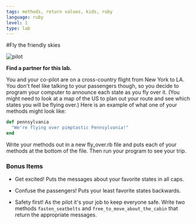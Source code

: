 ```yaml
---
tags: methods, return values, kids, ruby
language: ruby
level: 1
type: lab
---
```


#Fly the friendly skies

![pilot](http://www.quirkus.net/images/funny-airplane-picture-1.jpg)

**Find a partner for this lab.** 

You and your co-pilot are on a cross-country flight from New York to LA. You don't feel like talking to your passengers though, so you decide to program your computer to announce each state as you fly over it. (You might need to look at a map of the US to plan out your route and see which states you will be flying over.) Here is an example of what one of your methods might look like:

```ruby
def pennsylvania
  "We're flying over pimptastic Pennsylvania!"
end
``` 

Write your methods out in a new fly_over.rb file and puts each of your methods at the bottom of the file. Then run your program to see your trip.

### Bonus Items
* Get excited! Puts the messages about your favorite states in all caps.

* Confuse the passengers! Puts your least favorite states backwards.

* Safety first! As the pilot it's your job to keep everyone safe. Write two methods `fasten_seatbelts` and `free_to_move_about_the_cabin` that return the appropriate messages. 
